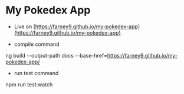 # My Pokedex App

* Live on [https://farney9.github.io/my-pokedex-app](https://farney9.github.io/my-pokedex-app)

* compile command

ng build --output-path docs --base-href=https://farney9.github.io/my-pokedex-app/

* run test command

npm run test:watch
